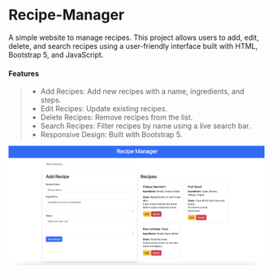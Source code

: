 # Recipe-Manager

A simple website to manage recipes. This project allows users to add, edit, delete, and search recipes using a user-friendly interface built with HTML, Bootstrap 5, and JavaScript.

#### Features
> - Add Recipes: Add new recipes with a name, ingredients, and steps.
> - Edit Recipes: Update existing recipes.
> - Delete Recipes: Remove recipes from the list.
> - Search Recipes: Filter recipes by name using a live search bar.
> - Responsive Design: Built with Bootstrap 5.

![Image](image.png)